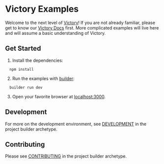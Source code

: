 Victory Examples
=================

Welcome to the next level of [Victory](github.com/FormidableLabs/victory)! If you are not already familiar, please get to know our [Victory Docs](http://formidable.com/open-source/victory/) first. More complicated examples will live here and will assume a basic understanding of Victory.

## Get Started

1. Install the dependencies:
  ```
    npm install
  ```

2. Run the examples with [builder](http://formidable.com/open-source/builder/):
  ```
    builder run dev
  ```

3. Open your favorite browser at [localhost:3000](http://localhost:3000/).

## Development

For more on the development environment, see [DEVELOPMENT](https://github.com/FormidableLabs/builder-victory-component/blob/master/dev/DEVELOPMENT.md) in the project builder archetype.

## Contributing

Please see [CONTRIBUTING](https://github.com/FormidableLabs/builder-victory-component/blob/master/dev/CONTRIBUTING.md) in the project builder archetype.
